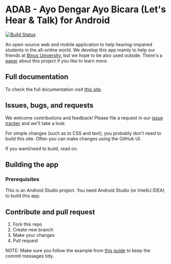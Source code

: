 # ADAB - Ayo Dengar Ayo Bicara (Let's Hear & Talk) for Android
[![Build Status](https://travis-ci.com/ambinusian/adab.svg?branch=master)](https://travis-ci.com/ambinusian/adab)

An open-source web and mobile application to help hearing-impaired students in the all-online world. We develop this app mainly to help our friends at [Binus University](http://binus.ac.id/), but we hope to be also used outside. There's a [paper](https://www.online-journals.org/index.php/i-jet/article/view/12147) about this project if you like to learn more.

## Full documentation
To check the full documentation visit [this site](https://bearcatsdev.github.io/docs/adab/guide/).

## Issues, bugs, and requests
We welcome contributions and feedback! Please file a request in our [issue tracker](https://github.com/bearcatsdev/adab-web/issues) and we'll take a look.

For simple changes (such as to CSS and text), you probably don't need to build this site. Often you can make changes using the GitHub UI.

If you want/need to build, read on.

## Building the app
### Prerequisites
This is an Android Studio project. You need Android Studio (or IntelliJ IDEA) to build this app.

## Contribute and pull request
 1. Fork this repo
 1. Create new branch
 1. Make your changes
 1. Pull request

NOTE: Make sure you follow the example from [this guide](https://www.conventionalcommits.org/en/v1.0.0/) to keep the commit messages tidy.
